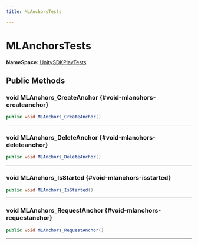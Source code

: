 ```yaml
---
title: MLAnchorsTests

---
```


# MLAnchorsTests



**NameSpace:** 
[UnitySDKPlayTests](/unity-api/api/UnitySDKPlayTests/UnitySDKPlayTests.md) 








## Public Methods

### void MLAnchors_CreateAnchor {#void-mlanchors-createanchor}

```csharp
public void MLAnchors_CreateAnchor()
```






-----------

### void MLAnchors_DeleteAnchor {#void-mlanchors-deleteanchor}

```csharp
public void MLAnchors_DeleteAnchor()
```






-----------

### void MLAnchors_IsStarted {#void-mlanchors-isstarted}

```csharp
public void MLAnchors_IsStarted()
```






-----------

### void MLAnchors_RequestAnchor {#void-mlanchors-requestanchor}

```csharp
public void MLAnchors_RequestAnchor()
```






-----------


